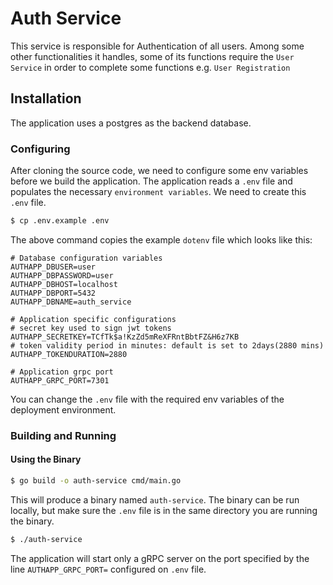 # Auth Service

This service is responsible for Authentication of all users. Among some other functionalities it handles, some of its
functions require the `User Service` in order to complete some functions e.g. `User Registration`

## Installation
The application uses a postgres as the backend database.


### Configuring

After cloning the source code, we need to configure some env variables before we build the application. The application
reads a `.env` file and populates the necessary `environment variables`. We need to create this `.env` file.

```bash
$ cp .env.example .env
```

The above command copies the example `dotenv` file which looks like this:

```dotenv
# Database configuration variables
AUTHAPP_DBUSER=user
AUTHAPP_DBPASSWORD=user
AUTHAPP_DBHOST=localhost
AUTHAPP_DBPORT=5432
AUTHAPP_DBNAME=auth_service

# Application specific configurations
# secret key used to sign jwt tokens
AUTHAPP_SECRETKEY=TCfTk$a!KzZd5mReXFRntBbtFZ&H6z7KB
# token validity period in minutes: default is set to 2days(2880 mins)
AUTHAPP_TOKENDURATION=2880

# Application grpc port
AUTHAPP_GRPC_PORT=7301
```

You can change the `.env` file with the required env variables of the deployment environment.

### Building and Running

#### Using the Binary

```bash
$ go build -o auth-service cmd/main.go
```

This will produce a binary named `auth-service`. The binary can be run locally, but make sure the `.env` file is in the
same directory you are running the binary.

```bash
$ ./auth-service
```

The application will start only a gRPC server on the port specified by the line `AUTHAPP_GRPC_PORT=` configured on
`.env` file. 
